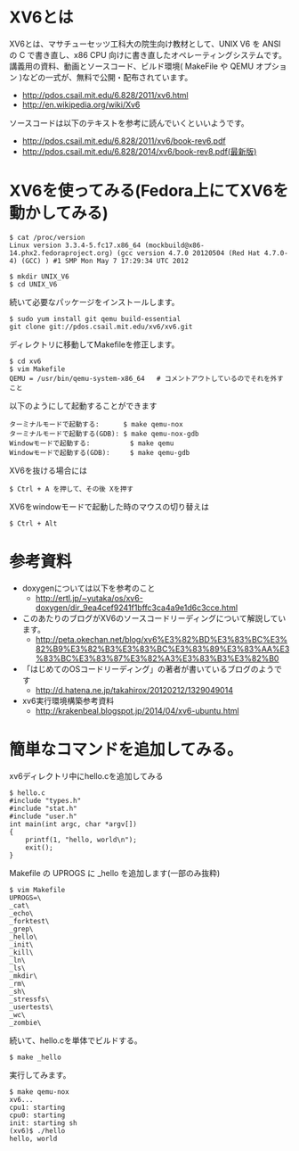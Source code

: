 # XV6とは
XV6とは、マサチューセッツ工科大の院生向け教材として、UNIX V6 を ANSI の C で書き直し、x86 CPU 向けに書き直したオペレーティングシステムです。 
講義用の資料、動画とソースコード、ビルド環境( MakeFile や QEMU オプション )などの一式が、無料で公開・配布されています。
- http://pdos.csail.mit.edu/6.828/2011/xv6.html
- http://en.wikipedia.org/wiki/Xv6

ソースコードは以下のテキストを参考に読んでいくといいようです。
- http://pdos.csail.mit.edu/6.828/2011/xv6/book-rev6.pdf
- http://pdos.csail.mit.edu/6.828/2014/xv6/book-rev8.pdf(最新版)

# XV6を使ってみる(Fedora上にてXV6を動かしてみる)
```
$ cat /proc/version 
Linux version 3.3.4-5.fc17.x86_64 (mockbuild@x86-14.phx2.fedoraproject.org) (gcc version 4.7.0 20120504 (Red Hat 4.7.0-4) (GCC) ) #1 SMP Mon May 7 17:29:34 UTC 2012

$ mkdir UNIX_V6
$ cd UNIX_V6
```

続いて必要なパッケージをインストールします。
```
$ sudo yum install git qemu build-essential
git clone git://pdos.csail.mit.edu/xv6/xv6.git
```

ディレクトリに移動してMakefileを修正します。
```
$ cd xv6
$ vim Makefile 
QEMU = /usr/bin/qemu-system-x86_64   # コメントアウトしているのでそれを外すこと
```

以下のようにして起動することができます
```
ターミナルモードで起動する:      $ make qemu-nox 
ターミナルモードで起動する(GDB): $ make qemu-nox-gdb
Windowモードで起動する:          $ make qemu
Windowモードで起動する(GDB):     $ make qemu-gdb
```

XV6を抜ける場合には
```
$ Ctrl + A を押して、その後 Xを押す
```

XV6をwindowモードで起動した時のマウスの切り替えは
```
$ Ctrl + Alt
```

# 参考資料
- doxygenについては以下を参考のこと
  - http://ertl.jp/~yutaka/os/xv6-doxygen/dir_9ea4cef9241f1bffc3ca4a9e1d6c3cce.html
- このあたりのブログがXV6のソースコードリーディングについて解説しています。
  - http://peta.okechan.net/blog/xv6%E3%82%BD%E3%83%BC%E3%82%B9%E3%82%B3%E3%83%BC%E3%83%89%E3%83%AA%E3%83%BC%E3%83%87%E3%82%A3%E3%83%B3%E3%82%B0
- 「はじめてのOSコードリーディング」の著者が書いているブログのようです
  - http://d.hatena.ne.jp/takahirox/20120212/1329049014
- xv6実行環境構築参考資料
  - http://krakenbeal.blogspot.jp/2014/04/xv6-ubuntu.html


# 簡単なコマンドを追加してみる。

xv6ディレクトリ中にhello.cを追加してみる
```
$ hello.c
#include "types.h"
#include "stat.h"
#include "user.h"
int main(int argc, char *argv[])
{
    printf(1, "hello, world\n");
    exit();
}
```

Makefile の UPROGS に _hello を追加します(一部のみ抜粋)
```
$ vim Makefile
UPROGS=\
_cat\
_echo\
_forktest\
_grep\
_hello\
_init\
_kill\
_ln\
_ls\
_mkdir\
_rm\
_sh\
_stressfs\
_usertests\
_wc\
_zombie\
```

続いて、hello.cを単体でビルドする。
```
$ make _hello
```

実行してみます。
```
$ make qemu-nox
xv6...
cpu1: starting
cpu0: starting
init: starting sh
(xv6)$ ./hello
hello, world
```

